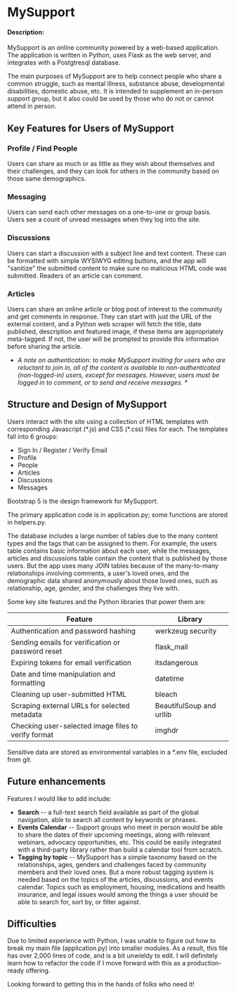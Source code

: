 # MySupport
#### Description:
MySupport is an online community powered by a web-based application. The application is written in Python, uses Flask as the web server, and integrates with a Postgtresql database.

The main purposes of MySupport are to help connect people who share a common struggle, such as mental illness, substance abuse, developmental disabilities, domestic abuse, etc. It is intended to supplement an in-person support group, but it also could be used by those who do not or cannot attend in person.

## Key Features for Users of MySupport

### Profile / Find People
Users can share as much or as little as they wish about themselves and their challenges, and they can look for others in the community based on those same demographics.

### Messaging
Users can send each other messages on a one-to-one or group basis. Users see a count of unread messages when they log into the site.

### Discussions
Users can start a discussion with a subject line and text content. These can be formatted with simple WYSIWYG editing buttons, and the app will "sanitize" the submitted content to make sure no malicious HTML code was submitted. Readers of an article can comment.

### Articles
Users can share an online article or blog post of interest to the community and get comments in response. They can start with just the URL of the external content, and a Python web scraper will fetch the title, date published, description and featured image, if these items are appropriately meta-tagged. If not, the user will be prompted to provide this information before sharing the article.

* *A note on authentication: to make MySupport inviting for users who are reluctant to join in, all of the content is available to non-authenticated (non-logged-in) users, except for messages. However, users must be logged in to comment, or to send and receive messages.* *

## Structure and Design of MySupport

Users interact with the site using a collection of HTML templates with corresponding Javascript (\*.js) and CSS (\*.css) files for each. The templates fall into 6 groups:
- Sign In / Register / Verify Email
- Profile
- People
- Articles
- Discussions
- Messages

Bootstrap 5 is the design framework for MySupport.

The primary application code is in application.py; some functions are stored in helpers.py.

The database includes a large number of tables due to the many content types and the tags that can be assigned to them. For example, the users table contains basic information about each user, while the messages, articles and discussions table contain the content that is published by those users. But the app uses many JOIN tables because of the many-to-many relationships involving comments, a user's loved ones, and the demographic data shared anonymously about those loved ones, such as relationship, age, gender, and the challenges they live with.

Some key site features and the Python libraries that power them are:

| Feature                                             | Library                  |
| --------------------------------------------------- | ------------------------ |
| Authentication and password hashing                 | werkzeug security        |
| Sending emails for verification or password reset   | flask_mail               |
| Expiring tokens for email verification              | itsdangerous             |
| Date and time manipulation and formatting           | datetime                 |
| Cleaning up user-submitted HTML                     | bleach                   |
| Scraping external URLs for selected metadata        | BeautifulSoup and urllib |
| Checking user-selected image files to verify format | imghdr                   |

Sensitive data are stored as environmental variables in a \*.env file, excluded from git.

## Future enhancements

Features I would like to add include:
- **Search** -- a full-text search field available as part of the global navigation, able to search all content by keywords or phrases.
- **Events Calendar** -- Support groups who meet in person would be able to share the dates of their upcoming meetings, along with relevant webinars, advocacy opportunities, etc.  This could be easily integrated with a third-party library rather than build a calendar tool from scratch.
- **Tagging by topic** -- MySupport has a simple taxonomy based on the relationships, ages, genders and challenges faced by community members and their loved ones.  But a more robust tagging system is needed based on the topics of the articles, discussions, and events calendar.  Topics such as employment, housing, medications and health insurance, and legal issues would among the things a user should be able to search for, sort by, or filter against.

## Difficulties
Due to limited experience with Python, I was unable to figure out how to break my main file (application.py) into smaller modules. As a result, this file has over 2,000 lines of code, and is a bit unwieldy to edit. I will definitely learn how to refactor the code if I move forward with this as a production-ready offering.

Looking forward to getting this in the hands of folks who need it!

